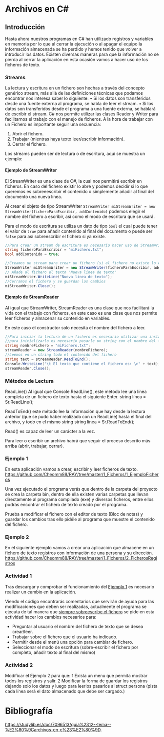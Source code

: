 # Archivos en C#

## Introducción
Hasta ahora nuestros programas en C# han utilizado registros  y variables en memoria por lo que al cerrar la ejecución o al apagar el equipo la información almacenada se ha perdido y hemos tenido que volver a introducir los datos.
Existen diversas maneras para que la información no se pierda al cerrar la aplicación en esta ocasión vamos a hacer uso de los ficheros de texto.

### Streams
La lectura y escritura en un fichero son hechas a través del concepto genérico stream, más allá de las definiciones técnicas que podamos encontrar nos interesa saber lo siguiente:
•	Si los datos son transferidos desde una fuente externa al programa, se habla de leer el stream.
•	Si los datos son transferidos desde el programa a una fuente externa, se hablará de escribir el stream.
C# nos permite utilizar las clases Reader y Writer para facilitarnos el trabajo con el manejo de ficheros.
A la hora de trabajar con un Fichero es importante seguir una secuencia:
1.	Abrir el fichero.
2.	Trabajar (mientras haya texto leer/escribir información).
3.	Cerrar el fichero.

Los streams pueden ser de lectura o de escritura, aquí se muestra un ejemplo:

#### Ejemplo de StreamWriter
El StreamWriter es una clase de C#, la cual nos permitirá escribir en ficheros. En caso del fichero existir lo abre y podemos decidir si lo que queremos es sobreeescribir el contenido o simplemente añadir al final del documento una nueva línea.

Al crear el objeto de tipo StreamWriter ```StreamWriter miStreamWriter = new StreamWriter(ficheroParaEscribir, addContenido)``` podemos elegir el nombre del fichero a escribir, así como el modo de escritura que se usará.

Para el modo de escritura se utiliza un dato de tipo ```bool``` el cual puede tener el valor de ```true``` para añadir contenido al final del documento o puede ser ```false``` para así sobreescribir el fichero si ya existe.
```csharp
//Para crear un stream de escritura es necesario hacer uso de StreamWriter
string ficheroParaEscribir = "miFichero.txt";
bool addContenido = true;

//Creamos un stream para crear un fichero (si el fichero no existe lo crea, sino añade o reemplaza el existente)
StreamWriter miStreamWriter = new StreamWriter(ficheroParaEscribir, addContenido); 
// Añade al fichero el texto "Nueva linea de texto"
miStreamWriter.WriteLine("Nueva linea de texto");
//Cerramos el fichero y se guardan los cambios
miStreamWriter.Close();
```
#### Ejemplo de StreamReader

Al igual que StreamWriter, StreamReader es una clase que nos facilitará la vida con el trabajo con ficheros, en este caso es una clase que nos permite leer ficheros y almacenar su contenido en variables.

En este caso el constructor solo necesita el nombre del fichero a leer.

```csharp
//Para iniciar la lectura de un fichero es necesario utilizar una instancia de StreamReader
//para inicializarlo es necesario pasarle un string con el nombre del fichero
string nombreFichero = "miFichero.txt";            
streamReader = new StreamReader(nombreFichero);
//Leemos en un string todo el contenido del fichero
string text = streamReader.ReadToEnd();
Console.WriteLine("\t El texto que contiene el fichero es: \n" + text);
streamReader.Close();
```

### Métodos de Lectura

ReadLine() Al igual que Console.ReadLine(), este método lee una línea completa de un fichero de texto hasta el siguiente Enter.
	string línea = Sr.ReadLine();

ReadToEnd() este método lee la información que hay desde la lectura anterior (que se pudo haber realizado con un ReadLine) hasta el final del archivo, y todo en el mismo string
	string línea = Sr.ReadToEnd();

Read() es capaz de leer un carácter a la vez.

Para leer o escribir un archivo habrá que seguir el proceso descrito más arriba (abrir, trabajar, cerrar).



### Ejemplo 1
En esta aplicación vamos a crear, escribir y leer ficheros de texto.
https://github.com/Cheomm88/RAY/tree/master/1_Ficheros/1_EjemploFicheros

Una vez ejecutado el programa verás que dentro de la carpeta del proyecto se crea la carpeta bin, dentro de ella existen varias carpetas que llevan directamente al programa compilado (exe) y diversos ficheros, entre ellos podrás encontrar el fichero de texto creado por el programa.

Prueba a modificar el fichero con el editor de texto (Bloc de notas) y guardar los cambios tras ello pidéle al programa que muestre el contenido del fichero.

### Ejemplo 2
En el siguiente ejemplo vamos a crear una aplicación que almacene en un fichero de texto registros con información de una persona y su dirección.
https://github.com/Cheomm88/RAY/tree/master/1_Ficheros/2_FicherosRegistros

### Actividad 1
Tras descargar y comprobar el funcionamiento del [Ejemplo 1](https://github.com/Cheomm88/RAY/tree/master/1_Ficheros/1_EjemploFicheros) es necesario realizar un cambio en la aplicación.

Viendo el código encontrarás comentarios que servirán de ayuda para las modificaciones que deben ser realizadas, actualmente el programa se ejecuta de tal manera que [siempre sobreescribe el fichero](https://github.com/Cheomm88/RAY/blob/444b79ef8c4b822f96263597242620cd21dc366a/1_Ficheros/1_EjemploFicheros/EjemploFicheros/Program.cs#L44) se pide en esta actividad hacer los cambios necesarios para:

- Preguntar al usuario el nombre del fichero de texto que se desea crear/leer.
- Trabajar sobre el fichero que el usuario ha indicado.
- Permitir desde el menú una opción para cambiar de fichero.
- Seleccionar el modo de escritura (sobre-escribir el fichero por completo, añadir texto al final del mismo)




### Actividad 2
Modificar el Ejemplo 2 para que:
1 Exista un menu que permita mostrar todos los registros y salir.
2 Modificar la forma de guardar los registros dejando solo los datos y luego para leerlos pasarlos al struct persona (pista cada línea será el dato almacenado que debe ser cargado.)


# Bibliografía

https://studylib.es/doc/7096513/guia%2312--tema--%E2%80%9Carchivos-en-c%23%E2%80%9D.
